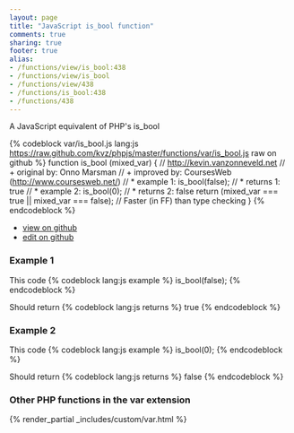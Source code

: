 ```yaml
---
layout: page
title: "JavaScript is_bool function"
comments: true
sharing: true
footer: true
alias:
- /functions/view/is_bool:438
- /functions/view/is_bool
- /functions/view/438
- /functions/is_bool:438
- /functions/438
---
```

<!-- Generated by Rakefile:build -->
A JavaScript equivalent of PHP's is_bool

{% codeblock var/is_bool.js lang:js https://raw.github.com/kvz/phpjs/master/functions/var/is_bool.js raw on github %}
function is_bool (mixed_var) {
  // http://kevin.vanzonneveld.net
  // +   original by: Onno Marsman
  // +   improved by: CoursesWeb (http://www.coursesweb.net/)
  // *     example 1: is_bool(false);
  // *     returns 1: true
  // *     example 2: is_bool(0);
  // *     returns 2: false
  return (mixed_var === true || mixed_var === false); // Faster (in FF) than type checking
}
{% endcodeblock %}

 - [view on github](https://github.com/kvz/phpjs/blob/master/functions/var/is_bool.js)
 - [edit on github](https://github.com/kvz/phpjs/edit/master/functions/var/is_bool.js)

### Example 1
This code
{% codeblock lang:js example %}
is_bool(false);
{% endcodeblock %}

Should return
{% codeblock lang:js returns %}
true
{% endcodeblock %}

### Example 2
This code
{% codeblock lang:js example %}
is_bool(0);
{% endcodeblock %}

Should return
{% codeblock lang:js returns %}
false
{% endcodeblock %}


### Other PHP functions in the var extension
{% render_partial _includes/custom/var.html %}

